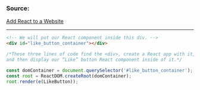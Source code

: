### Source:

[Add React to a Website](https://reactjs.org/docs/add-react-to-a-website.html)

---

```html
<!-- We will put our React component inside this div. -->
<div id="like_button_container"></div>
```

```jsx
/*These three lines of code find the <div>, create a React app with it, 
and then display our “Like” button React component inside of it.*/

const domContainer = document.querySelector('#like_button_container');
const root = ReactDOM.createRoot(domContainer);
root.render(e(LikeButton));
```